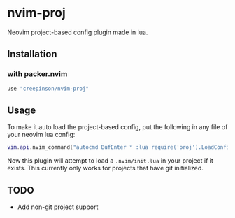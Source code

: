 # nvim-proj

Neovim project-based config plugin made in lua.

## Installation

### with packer.nvim

```lua
use "creepinson/nvim-proj"
```

## Usage

To make it auto load the project-based config, put the following in any file of your neovim lua config:

```lua
vim.api.nvim_command("autocmd BufEnter * :lua require('proj').LoadConfig()")
```

Now this plugin will attempt to load a `.nvim/init.lua` in your project if it exists. 
This currently only works for projects that have git initialized.

## TODO

- Add non-git project support

